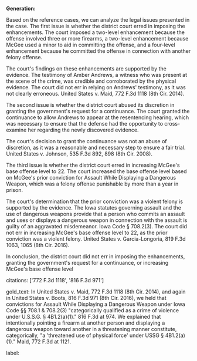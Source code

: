 **Generation:**

 <answer>
Based on the reference cases, we can analyze the legal issues presented in the case. The first issue is whether the district court erred in imposing the enhancements. The court imposed a two-level enhancement because the offense involved three or more firearms, a two-level enhancement because McGee used a minor to aid in committing the offense, and a four-level enhancement because he committed the offense in connection with another felony offense.

The court's findings on these enhancements are supported by the evidence. The testimony of Amber Andrews, a witness who was present at the scene of the crime, was credible and corroborated by the physical evidence. The court did not err in relying on Andrews' testimony, as it was not clearly erroneous. United States v. Maid, 772 F.3d 1118 (8th Cir. 2014).

The second issue is whether the district court abused its discretion in granting the government's request for a continuance. The court granted the continuance to allow Andrews to appear at the resentencing hearing, which was necessary to ensure that the defense had the opportunity to cross-examine her regarding the newly discovered evidence.

The court's decision to grant the continuance was not an abuse of discretion, as it was a reasonable and necessary step to ensure a fair trial. United States v. Johnson, 535 F.3d 892, 898 (8th Cir. 2008).

The third issue is whether the district court erred in increasing McGee's base offense level to 22. The court increased the base offense level based on McGee's prior conviction for Assault While Displaying a Dangerous Weapon, which was a felony offense punishable by more than a year in prison.

The court's determination that the prior conviction was a violent felony is supported by the evidence. The Iowa statutes governing assault and the use of dangerous weapons provide that a person who commits an assault and uses or displays a dangerous weapon in connection with the assault is guilty of an aggravated misdemeanor. Iowa Code § 708.2(3). The court did not err in increasing McGee's base offense level to 22, as the prior conviction was a violent felony. United States v. Garcia-Longoria, 819 F.3d 1063, 1065 (8th Cir. 2016).

In conclusion, the district court did not err in imposing the enhancements, granting the government's request for a continuance, or increasing McGee's base offense level

citations: ['772 F.3d 1118', '816 F.3d 971']

gold_text: In United States v. Maid, 772 F.3d 1118 (8th Cir. 2014), and again in United States v. Boots, 816 F.3d 971 (8th Cir. 2016), we held that convictions for Assault While Displaying a Dangerous Weapon under Iowa Code §§ 708.1 & 708.2(3) "categorically qualified as a crime of violence under U.S.S.G. § 4B1.2(a)(1)." 816 F.3d at 974. We explained that intentionally pointing a firearm at another person and displaying a dangerous weapon toward another in a threatening manner constitute, categorically, "a 'threatened use of physical force' under USSG § 4B1.2(a)(1)." Maid, 772 F.3d at 1121.

label: 